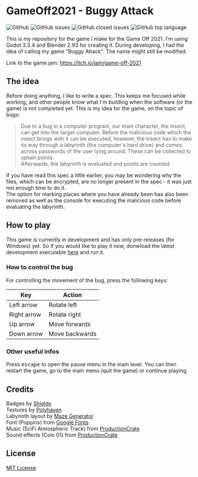# GameOff2021 - Buggy Attack

![GitHub](https://img.shields.io/github/license/guemax/GameOff2021)
![GitHub issues](https://img.shields.io/github/issues/guemax/GameOff2021)
![GitHub closed issues](https://img.shields.io/github/issues-closed/guemax/GameOff2021)
![GitHub top language](https://img.shields.io/github/languages/top/guemax/GameOff2021)

This is my repository for the game I make for the Game Off 2021. I'm using Godot 3.3.4 and Blender 2.93 for creating it. During developing, I had the idea of calling my game "Buggy Attack". The name might still be modified.

Link to the game jam: https://itch.io/jam/game-off-2021

## The idea

Before doing anything, I like to write a spec. This keeps me focused while working,
and other people know what I'm building when the software (or the game) is not completed yet.
This is my idea for the game, on the topic of bugs:

> Due to a bug in a computer program, our main character, the insect, can get into the target computer. Before the malicious code which the insect brings with it can be executed, however, the insect has to make its way through a labyrinth (the computer's hard drive) and comes across passwords of the user lying around. These can be collected to optain points.  
> Afterwards, the labyrinth is evaluated and points are counted.

If you have read this spec a little earlier, you may be wondering why the files, which can be encrypted, are no longer present in the spec - it was just not enough time to do it.  
The option for marking places where you have already been has also been removed as well as the console for executing the malicious code before evaluating the labyrinth.

## How to play

This game is currently in development and has only pre-releases (for Windows) yet. So if you would like to play it now, donwload the latest development executable [here](https://github.com/guemax/GameOff2021/releases) and run it.

### How to control the bug

For controlling the movement of the bug, press the following keys:

| Key         | Action         |
| ----------- | -------------- |
| Left arrow  | Rotate left    |
| Right arrow | Rotate right   |
| Up arrow    | Move forwards  |
| Down arrow  | Move backwards |

### Other useful infos

Press <kbd>escape</kbd> to open the pause menu in the main level. You can then restart the game, go to the main menu (quit the game) or continue playing.

## Credits

Badges by [Shields](https://shields.io)  
Textures by [Polyhaven](https://polyhaven.com/textures)  
Labyrinth layout by [Maze Generator](https://www.mazegenerator.net/)  
Font (Poppins) from [Google Fonts](https://fonts.google.com/specimen/Poppins?query=Poppins#about)  
Music (SciFi Atmospheric Track) from [ProductionCrate](https://sfx.productioncrate.com/royalty-free-music/soundscrate-scifi-atmospheric-track-1)  
Sound effects (Coin 01) from [ProductionCrate](https://sfx.productioncrate.com/sound-effects/soundscrate-coin-01)

## License

[MIT License](./LICENSE)
